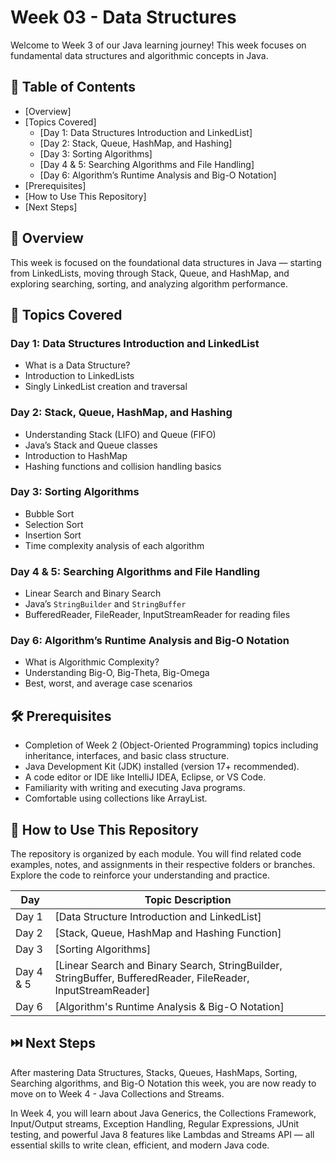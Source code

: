 # Week 03 - Data Structures

Welcome to Week 3 of our Java learning journey! This week focuses on fundamental data structures and algorithmic concepts in Java.

## 📑 Table of Contents
- [Overview]
- [Topics Covered]
  - [Day 1: Data Structures Introduction and LinkedList]
  - [Day 2: Stack, Queue, HashMap, and Hashing]
  - [Day 3: Sorting Algorithms]
  - [Day 4 & 5: Searching Algorithms and File Handling]
  - [Day 6: Algorithm’s Runtime Analysis and Big-O Notation]
- [Prerequisites]
- [How to Use This Repository]
- [Next Steps]

## 🧠 Overview

This week is focused on the foundational data structures in Java — starting from LinkedLists, moving through Stack, Queue, and HashMap, and exploring searching, sorting, and analyzing algorithm performance.

## 📘 Topics Covered

### Day 1: Data Structures Introduction and LinkedList
- What is a Data Structure?
- Introduction to LinkedLists
- Singly LinkedList creation and traversal

### Day 2: Stack, Queue, HashMap, and Hashing
- Understanding Stack (LIFO) and Queue (FIFO)
- Java’s Stack and Queue classes
- Introduction to HashMap
- Hashing functions and collision handling basics

### Day 3: Sorting Algorithms
- Bubble Sort
- Selection Sort
- Insertion Sort
- Time complexity analysis of each algorithm

### Day 4 & 5: Searching Algorithms and File Handling
- Linear Search and Binary Search
- Java’s `StringBuilder` and `StringBuffer`
- BufferedReader, FileReader, InputStreamReader for reading files

### Day 6: Algorithm’s Runtime Analysis and Big-O Notation
- What is Algorithmic Complexity?
- Understanding Big-O, Big-Theta, Big-Omega
- Best, worst, and average case scenarios

## 🛠️ Prerequisites

- Completion of Week 2 (Object-Oriented Programming) topics including inheritance, interfaces, and basic class structure.
- Java Development Kit (JDK) installed (version 17+ recommended).
- A code editor or IDE like IntelliJ IDEA, Eclipse, or VS Code.
- Familiarity with writing and executing Java programs.
- Comfortable using collections like ArrayList.

## 📂 How to Use This Repository

The repository is organized by each module. You will find related code examples, notes, and assignments in their respective folders or branches. Explore the code to reinforce your understanding and practice.

| Day     | Topic Description                                                                                                |
|---------|------------------------------------------------------------------------------------------------------------------|
| Day 1   | [Data Structure Introduction and LinkedList]          |
| Day 2   | [Stack, Queue, HashMap and Hashing Function]          |
| Day 3   | [Sorting Algorithms]                                      |
| Day 4 & 5 | [Linear Search and Binary Search, StringBuilder, StringBuffer, BufferedReader, FileReader, InputStreamReader] |
| Day 6   | [Algorithm's Runtime Analysis & Big-O Notation]          |

## ⏭️ Next Steps

After mastering Data Structures, Stacks, Queues, HashMaps, Sorting, Searching algorithms, and Big-O Notation this week, you are now ready to move on to Week 4 - Java Collections and Streams.

In Week 4, you will learn about Java Generics, the Collections Framework, Input/Output streams, Exception Handling, Regular Expressions, JUnit testing, and powerful Java 8 features like Lambdas and Streams API — all essential skills to write clean, efficient, and modern Java code.
